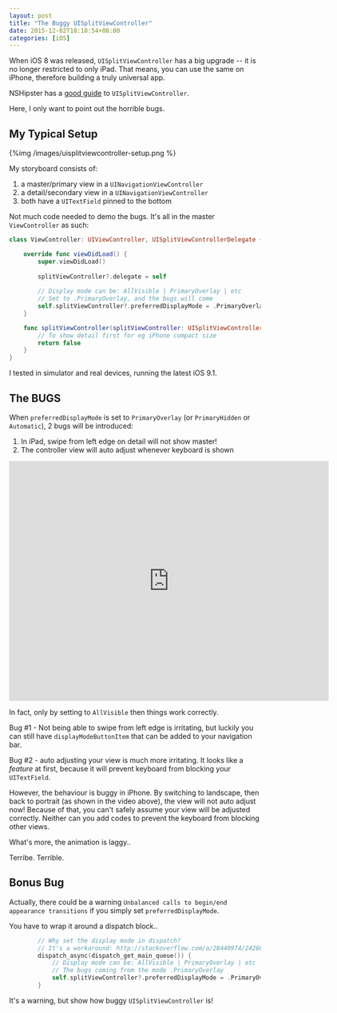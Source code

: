 ```yaml
---
layout: post
title: "The Buggy UISplitViewController"
date: 2015-12-02T18:18:54+08:00
categories: [iOS]
---
```


When iOS 8 was released, `UISplitViewController` has a big upgrade -- it is no longer restricted to only iPad. That means, you can use the same on iPhone, therefore building a truly universal app.

NSHipster has a [good guide](https://www.google.com/search?client=safari&rls=en&q=uisplitviewcontroller+bug&ie=UTF-8&oe=UTF-8) to `UISplitViewController`.

Here, I only want to point out the horrible bugs.



## My Typical Setup

{%img /images/uisplitviewcontroller-setup.png %}

My storyboard consists of:

1. a master/primary view in a `UINavigationViewController`
2. a detail/secondary view in a `UINavigationViewController`
3. both have a `UITextField` pinned to the bottom

Not much code needed to demo the bugs. It's all in the master `ViewController` as such:

```swift
class ViewController: UIViewController, UISplitViewControllerDelegate {

    override func viewDidLoad() {
        super.viewDidLoad()
        
        splitViewController?.delegate = self
        
        // Display mode can be: AllVisible | PrimaryOverlay | etc
        // Set to .PrimaryOverlay, and the bugs will come
        self.splitViewController?.preferredDisplayMode = .PrimaryOverlay
    }

    func splitViewController(splitViewController: UISplitViewController, collapseSecondaryViewController secondaryViewController: UIViewController, ontoPrimaryViewController primaryViewController: UIViewController) -> Bool {
        // To show detail first for eg iPhone compact size
        return false
    }
}
```

I tested in simulator and real devices, running the latest iOS 9.1.


## The BUGS

When `preferredDisplayMode` is set to `PrimaryOverlay` (or `PrimaryHidden` or `Automatic`), 2 bugs will be introduced:

1. In iPad, swipe from left edge on detail will not show master!
2. The controller view will auto adjust whenever keyboard is shown

<iframe width="640" height="480" src="https://www.youtube.com/embed/vYGw9BCdyC4?rel=0" frameborder="0" allowfullscreen></iframe><br/>


In fact, only by setting to `AllVisible` then things work correctly.

Bug #1 - Not being able to swipe from left edge is irritating, but luckily you can still have `displayModeButtonItem` that can be added to your navigation bar.

Bug #2 - auto adjusting your view is much more irritating. It looks like a _feature_ at first, because it will prevent keyboard from blocking your `UITextField`.

However, the behaviour is buggy in iPhone. By switching to landscape, then back to portrait (as shown in the video above), the view will not auto adjust now! Because of that, you can't safely assume your view will be adjusted correctly. Neither can you add codes to prevent the keyboard from blocking other views. 

What's more, the animation is laggy..

Terribe. Terrible.



## Bonus Bug

Actually, there could be a warning `Unbalanced calls to begin/end appearance transitions` if you simply set `preferredDisplayMode`. 

You have to wrap it around a dispatch block..

```swift
        // Why set the display mode in dispatch?
        // It's a workaround: http://stackoverflow.com/a/28440974/242682
        dispatch_async(dispatch_get_main_queue()) {
            // Display mode can be: AllVisible | PrimaryOverlay | etc
            // The bugs coming from the mode .PrimaryOverlay
            self.splitViewController?.preferredDisplayMode = .PrimaryOverlay
        }
```

It's a warning, but show how buggy `UISplitViewController` is!